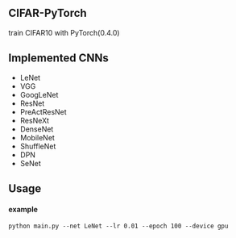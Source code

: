 ## CIFAR-PyTorch
train CIFAR10 with PyTorch(0.4.0)

## Implemented CNNs
* LeNet
* VGG
* GoogLeNet
* ResNet
* PreActResNet
* ResNeXt
* DenseNet
* MobileNet
* ShuffleNet
* DPN
* SeNet

## Usage
#### example
```
python main.py --net LeNet --lr 0.01 --epoch 100 --device gpu
```